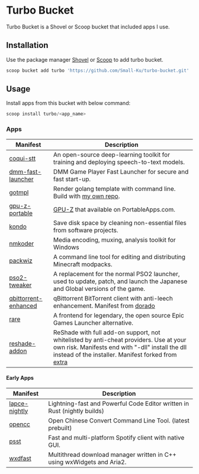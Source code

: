 # Turbo Bucket

Turbo Bucket is a Shovel or Scoop bucket that included apps I use.

## Installation

Use the package manager [Shovel](https://github.com/Ash258/Scoop-Core) or [Scoop](https://scoop.sh) to add turbo bucket.

``` powershell
scoop bucket add turbo 'https://github.com/Small-Ku/turbo-bucket.git'
```

## Usage

Install apps from this bucket with below command:

``` powershell
scoop install turbo/<app_name>
```

### Apps

| Manifest | Description |
|----------|-------------|
| [coqui-stt](https://github.com/coqui-ai/STT) | An open-source deep-learning toolkit for training and deploying speech-to-text models. |
| [dmm-fast-launcher](https://github.com/fa0311/DMMGamePlayerFastLauncher) | DMM Game Player Fast Launcher for secure and fast start-up. |
| [gotmpl](https://github.com/NateScarlet/gotmpl/) | Render golang template with command line. Build with [my own repo](https://github.com/Small-Ku/gotmpl/actions). |
| [gpu-z-portable](https://portableapps.com/apps/utilities/gpu-z-portable) | [GPU-Z](https://www.techpowerup.com/gpuz/) that available on PortableApps.com. |
| [kondo](https://github.com/tbillington/kondo) | Save disk space by cleaning non-essential files from software projects. |
| [nmkoder](https://github.com/n00mkrad/nmkoder) | Media encoding, muxing, analysis toolkit for Windows |
| [packwiz](https://github.com/packwiz/packwiz) | A command line tool for editing and distributing Minecraft modpacks. |
| [pso2-tweaker](https://arks-layer.com/) | A replacement for the normal PSO2 launcher, used to update, patch, and launch the Japanese and Global versions of the game. |
| [qbittorrent-enhanced](https://github.com/c0re100/qBittorrent-Enhanced-Edition) | qBittorrent BitTorrent client with anti-leech enhancement. Manifest from [dorado](https://github.com/chawyehsu/dorado) |
| [rare](https://github.com/Dummerle/Rare) | A frontend for legendary, the open source Epic Games Launcher alternative. |
| [reshade-addon](https://reshade.me) | ReShade with full add-on support, not whitelisted by anti-cheat providers. Use at your own risk. Manifests end with "-dll" install the dll instead of the installer. Manifest forked from [extra](https://github.com/ScoopInstaller/Extras) |

#### Early Apps

| Manifest | Description |
|----------|-------------|
| [lapce-nightly](https://github.com/jpochyla/psst) | Lightning-fast and Powerful Code Editor written in Rust (nightly builds) |
| [opencc](https://opencc.byvoid.com/) | Open Chinese Convert Command Line Tool. (latest prebuilt) |
| [psst](https://github.com/jpochyla/psst) | Fast and multi-platform Spotify client with native GUI. |
| [wxdfast](https://github.com/archdvx/wxdfast/) | Multithread download manager written in C++ using wxWidgets and Aria2. |
